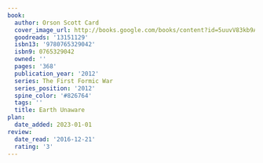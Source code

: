```yaml
---
book:
  author: Orson Scott Card
  cover_image_url: http://books.google.com/books/content?id=5uuvV83kb9AC&printsec=frontcover&img=1&zoom=1&edge=curl&source=gbs_api
  goodreads: '13151129'
  isbn13: '9780765329042'
  isbn9: 0765329042
  owned: ''
  pages: '368'
  publication_year: '2012'
  series: The First Formic War
  series_position: '2012'
  spine_color: '#826764'
  tags: ''
  title: Earth Unaware
plan:
  date_added: 2023-01-01
review:
  date_read: '2016-12-21'
  rating: '3'
---
```

